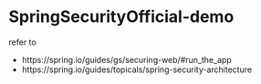# SpringSecurityOfficial-demo
refer to 
<ul>
<li>https://spring.io/guides/gs/securing-web/#run_the_app</li>
<li>https://spring.io/guides/topicals/spring-security-architecture</li>
</ul>

